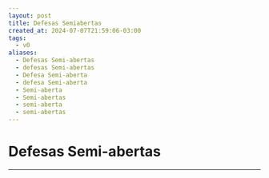 ```yaml
---
layout: post
title: Defesas Semiabertas
created_at: 2024-07-07T21:59:06-03:00
tags:
  - v0
aliases:
  - Defesas Semi-abertas
  - defesas Semi-abertas
  - Defesa Semi-aberta
  - defesa Semi-aberta
  - Semi-aberta
  - Semi-abertas
  - semi-aberta
  - semi-abertas
---
```

# Defesas Semi-abertas
----

